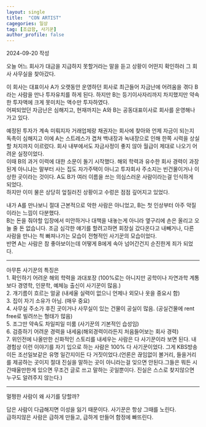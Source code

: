 ```yaml
---
layout: single
title:  "CON ARTIST"
cagegories: 일상
tag: [조급함, 사기꾼]
author_profile: false
---
```

<p>2024-09-20 작성</p>

<p>오늘 어느 회사가 대금을 지급하지 못할거라는 말을 듣고 상황이 어떤지 확인하러 그 회사 사무실을 찾아갔다.</p>

<p>이 회사는 대표이사 A가 오랫동안 운영하던 회사로 최근들어 자금난에 어려움을 겪다 B라는 사람을 만나 투자유치를 하게 된다. 하지만 B는 등기이사자리까지 차지했지만 약속한 투자액에 크게 못미치는 액수만 투자하였다.<br>어찌되었던 자금난은 심해지고, 현재까지는 A와 B는 공동대표이사로 회사를 운영해나가고 있다.</p>

<p>예정된 투자가 계속 미뤄지자 거래업체랑 채권자는 회사에 찾아와 언제 자금이 되는지 독촉이 심해지고 이에 A는 스트레스가 겹쳐 백내장과 녹내장으로 인해 한쪽 시력을 상실할 처지까지 이르렀다. 회사 내부에서도 자금사정이 좋지 않아 월급이 제대로 나오기 어려운 실정이었다.<br>이때 B의 과거 이력에 대한 소문이 돌기 시작했다. 해외 학력과 유수한 회사 경력이 과장된게 아니냐는 말부터 사는 집도 자가주택이 아니고 투자회사 주소지는 빈건물이거나 이상한 곳이라는 것이다. A도 B가 여러 이름을 쓰는 의심스러운 사람이라는걸 인식하게 되었다.<br>하지만 이미 물은 상당히 엎질러진 상황이고 수렁은 점점 깊어지고 있었다.</p>

<p>내가 A를 만나보니 절대 근본적으로 악한 사람은 아니었고, B는 첫 인상부터 아주 악질이라는 느낌이 다분했다.<br>B는 돈을 줘야할 입장에서 미안하거나 대책을 내놓는게 아니라 옆구리에 손은 올리고 오늘 줄 돈 없습니다. 조금 심각한 얘기를 할려고하면 회장실 갔다온다고 내빼거나, 다른 사람을 만나는 척 빠져나가는 모습이 전형적인 사기꾼의 모습이었다.<br>반면 A는 사람은 참 좋아보이는데 어떻게 B에게 속아 넘어간건지 순진한게 죄가 되었다.</p>

<hr class="wp-block-separator has-alpha-channel-opacity"/>

<p>아무튼 사기꾼의 특징은<br>1. 확인하기 어려운 해외 학력을 과대포장 (100%로는 아니지만 공학이나 자연과학 계통보다 경영학, 인문학, 예체능 출신이 사기꾼이 많음.)<br>2. 개기름이 흐르는 얼굴 (내세울 실력이 없으니 언제나 외모나 옷을 중요시 함)<br>3. 집이 자기 소유가 아님. (매우 중요)<br>4. 사무실 주소가 후진 곳이거나 사무실이 있는 건물이 공실이 많음. (공실건물에 rent free로 빌려쓰는 형태가 많음)<br>5. 조그만 약속도 차일피일 미룸 (사기꾼의 기본적인 습성임)<br>6. 검증하기 어려운 경력을 내세움(해외경력이라든지 처음들어보는 회사 경력)<br>7. 위인전에 나올만한 신화적인 스토리를 내세우는 사람은 다 사기꾼이라 보면 된다. 내 경험상 이런 이야기를 자기 입으로 하는 사람은 100% 다 사기꾼이었다. 그게 KBS방송이든 조선일보같은 유명 일간지이든 다 거짓이었다.(언론은 끊임없이 볼거리, 들을거리를 제공하는 곳이지 절대 진실을 말하는 곳이 아니라는걸 잊으면 안된다.그들은 뭐든 시간때울만한게 있으면 무조건 글로 쓰고 말하는 곳일뿐이다. 진실은 스스로 찾지않으면 누구도 알려주지 않는다.)</p>

<hr class="wp-block-separator has-alpha-channel-opacity"/>

<p>멀쩡한 사람이 왜 사기를 당할까?</p>

<p>답은 사람이 다급해지면 이성을 잃기 때문이다. 사기꾼은 항상 그때를 노린다.<br>급하지않은 사람은 급하게 만들고, 급하게 만들어 함정에 빠뜨린다.</p>
